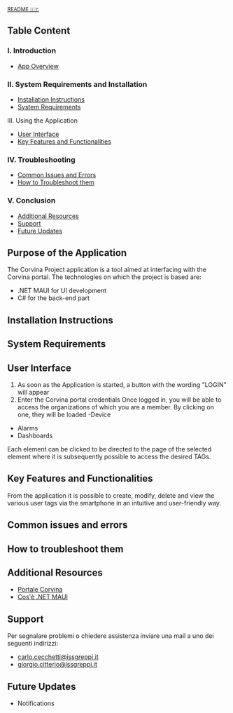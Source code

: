 <sub> [README 🇮🇹](README.it.md) </sub>

## Table Content
### I. Introduction
-  <a  href="#oqsg"> App Overview </a>

### II. System Requirements and Installation
-  <a  href="#ii"> Installation Instructions </a>
-  <a  href="#sr"> System Requirements </a>

III. Using the Application
-  <a  href="#ui"> User Interface</a>
-  <a  href="#kfaf"> Key Features and Functionalities </a>

### IV. Troubleshooting 
-  <a  href="#cie"> Common Issues and Errors </a>
-  <a  href="#httt"> How to Troubleshoot them </a>

### V. Conclusion
-  <a  href="#ar"> Additional Resources </a>
-  <a  href="#s"> Support </a>
-  <a  href="#fu"> Future Updates </a>

## Purpose of the Application <a name="pota"></a>
The Corvina Project application is a tool aimed at interfacing with the Corvina portal.
The technologies on which the project is based are:
* .NET MAUI for UI development
* C# for the back-end part

## Installation Instructions <a name="ii"></a>

## System Requirements <a name="sr"></a>

## User Interface <a name="ui"></a>
1. As soon as the Application is started, a button with the wording "LOGIN" will appear
2. Enter the Corvina portal credentials
Once logged in, you will be able to access the organizations of which you are a member.
By clicking on one, they will be loaded
-Device
- Alarms
- Dashboards

Each element can be clicked to be directed to the page of the selected element where it is subsequently possible to access the desired TAGs.

## Key Features and Functionalities <a name="kfaf"></a>
From the application it is possible to create, modify, delete and view the various user tags via the smartphone in an intuitive and user-friendly way.

## Common issues and errors <a name="cie"></a>

## How to troubleshoot them <a name="httt"></a>

## Additional Resources <a name="ar"></a>
- [Portale Corvina](https://app.corvina.io/)
- [Cos'è .NET MAUI](https://learn.microsoft.com/en-us/dotnet/maui/what-is-maui)

## Support <a name="s"></a>
Per segnalare problemi o chiedere assistenza inviare una mail a uno dei seguenti indirizzi:
- carlo.cecchetti@issgreppi.it
- giorgio.citterio@issgreppi.it

## Future Updates <a name="fu"></a>
- Notifications